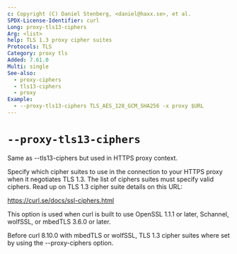 ```yaml
---
c: Copyright (C) Daniel Stenberg, <daniel@haxx.se>, et al.
SPDX-License-Identifier: curl
Long: proxy-tls13-ciphers
Arg: <list>
help: TLS 1.3 proxy cipher suites
Protocols: TLS
Category: proxy tls
Added: 7.61.0
Multi: single
See-also:
  - proxy-ciphers
  - tls13-ciphers
  - proxy
Example:
  - --proxy-tls13-ciphers TLS_AES_128_GCM_SHA256 -x proxy $URL
---
```


# `--proxy-tls13-ciphers`

Same as --tls13-ciphers but used in HTTPS proxy context.

Specify which cipher suites to use in the connection to your HTTPS proxy when
it negotiates TLS 1.3. The list of ciphers suites must specify valid ciphers.
Read up on TLS 1.3 cipher suite details on this URL:

https://curl.se/docs/ssl-ciphers.html

This option is used when curl is built to use OpenSSL 1.1.1 or later,
Schannel, wolfSSL, or mbedTLS 3.6.0 or later.

Before curl 8.10.0 with mbedTLS or wolfSSL, TLS 1.3 cipher suites where set
by using the --proxy-ciphers option.
